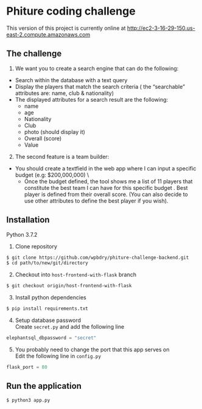 # Phiture coding challenge

This version of this project is currently online at
http://ec2-3-16-29-150.us-east-2.compute.amazonaws.com

## The challenge

1. We want you to create a search engine that can do the following:
* Search within the database with a text query
* Display the players that match the search criteria ( the “searchable”
attributes are: name, club & nationality)
* The displayed attributes for a search result are the following:
  * name
  * age
  * Nationality
  * Club
  * photo (should display it)
  * Overall (score)
  * Value

2. The second feature is a team builder:
* You should create a textfield in the web app where I can input a specific
budget (e.g: $200,000,000) \
  * Once the budget defined, the tool shows me a list of 11 players
that constitute the best team I can have for this specific
budget . Best player is defined from their overall score. (You
can also decide to use other attributes to define the best player if
you wish).

## Installation
Python 3.7.2

1. Clone repository
``` bash
$ git clone https://github.com/wpbdry/phiture-challenge-backend.git
$ cd path/to/new/git/directory
```
2. Checkout into `host-frontend-with-flask` branch
``` bash
$ git checkout origin/host-frontend-with-flask
```
3. Install python dependencies
```bash
$ pip install requirements.txt
```
4. Setup database password \
Create `secret.py` and add the following line
```python
elephantsql_dbpassword = "secret"
```
5. You probably need to change the port that this app serves on \
Edit the following line in `config.py`
```python
flask_port = 80
```

## Run the application
```bash
$ python3 app.py
```